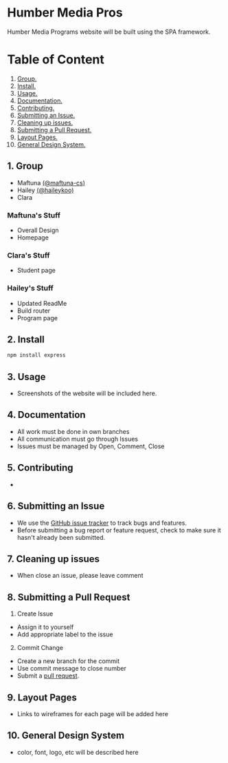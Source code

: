 # Humber Media Pros
Humber Media Programs website will be built using the SPA framework. 

# Table of Content
1. [ Group. ](#group)
2. [ Install. ](#install)
3. [ Usage. ](#usage)
4. [ Documentation. ](#documentation)
5. [ Contributing. ](#contributing)
6. [ Submitting an Issue. ](#submitting-issue)
7. [ Cleaning up issues. ](#cleaning-issue)
8. [ Submitting a Pull Request. ](#pull)
9. [ Layout Pages. ](#layout)
10. [ General Design System. ](#design)

## 1. <a name="group"/>Group
- Maftuna [(@maftuna-cs)](http://github.com/maftuna-cs)
- Hailey  [(@haileykoo)](https://github.com/haileykoo)
- Clara

### Maftuna's Stuff
- Overall Design
- Homepage

### Clara's Stuff
- Student page

### Hailey's Stuff
- Updated ReadMe
- Build router
- Program page

## 2. <a name="install"/>Install
```sh
npm install express
```

## 3. <a name="usage"/>Usage
- Screenshots of the website will be included here.

## 4. <a name="documentation"/>Documentation
- All work must be done in own branches
- All communication must go through Issues
- Issues must be managed by Open, Comment, Close

## 5. <a name="contributing"/>Contributing
- 
## 6. <a name="submitting-issue"/>Submitting an Issue
- We use the [GitHub issue tracker](https://github.com/wddm19/framework_project/issues) to track bugs and features.
- Before submitting a bug report or feature request, check to make sure it hasn't
already been submitted.

## 7. <a name="cleaning-issue"/>Cleaning up issues
- When close an issue, please leave comment

## 8. <a name="pull"/>Submitting a Pull Request
1. Create Issue
- Assign it to yourself
- Add appropriate label to the issue
2. Commit Change
- Create a new branch for the commit
- Use commit message to close number
- Submit a [pull request](https://help.github.com/articles/using-pull-requests/).

## 9. <a name="layout"/>Layout Pages
- Links to wireframes for each page will be added here

## 10. <a name="design"/>General Design System
- color, font, logo, etc will be described here

